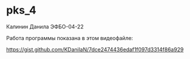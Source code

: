 # pks_4

Калинин Данила ЭФБО-04-22

Работа программы показана в этом видеофайле: 



https://gist.github.com/KDanilaN/7dce2474436edaf1f097d3314f86a929





